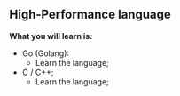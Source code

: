 ## High-Performance language

**What you will learn is:**

- Go (Golang):
  - Learn the language;
- C / C++;
  - Learn the language;
